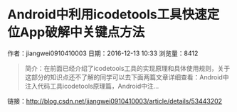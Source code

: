 # Android中利用icodetools工具快速定位App破解中关键点方法
作者：jiangwei0910410003
日期：2016-12-13 10:33
浏览量：8412
> 简介：在前面已经介绍了icodetools工具的实现原理和具体使用规则，关于这部分的知识点还不了解的同学可以去下面两篇文章详细查看：Android中注入代码工具icodetools原理篇，Android中注...

 链接：http://blog.csdn.net/jiangwei0910410003/article/details/53443202
